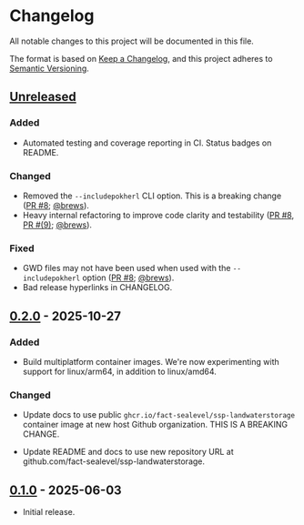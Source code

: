# Changelog

All notable changes to this project will be documented in this file.

The format is based on [Keep a Changelog](https://keepachangelog.com/en/1.1.0/),
and this project adheres to [Semantic Versioning](https://semver.org/spec/v2.0.0.html).

## [Unreleased]

### Added

- Automated testing and coverage reporting in CI. Status badges on README.

### Changed

- Removed the `--includepokherl` CLI option. This is a breaking change ([PR #8](https://github.com/fact-sealevel/ssp-landwaterstorage/pull/8); [@brews](https://github.com/brews)).
- Heavy internal refactoring to improve code clarity and testability ([PR #8](https://github.com/fact-sealevel/ssp-landwaterstorage/pull/8), [PR #(9)](https://github.com/fact-sealevel/ssp-landwaterstorage/pull/9); [@brews](https://github.com/brews)).

### Fixed

- GWD files may not have been used when used with the `--includepokherl` option ([PR #8](https://github.com/fact-sealevel/ssp-landwaterstorage/pull/8); [@brews](https://github.com/brews)).
- Bad release hyperlinks in CHANGELOG.


## [0.2.0] - 2025-10-27

### Added

- Build multiplatform container images. We're now experimenting with support for linux/arm64, in addition to linux/amd64.

### Changed

- Update docs to use public `ghcr.io/fact-sealevel/ssp-landwaterstorage` container image at new host Github organization. THIS IS A BREAKING CHANGE.

- Update README and docs to use new repository URL at github.com/fact-sealevel/ssp-landwaterstorage.


## [0.1.0] - 2025-06-03

- Initial release.


[Unreleased]: https://github.com/fact-sealevel/ssp-landwaterstorage/compare/v0.2.0...HEAD
[0.2.0]: https://github.com/fact-sealevel/ssp-landwaterstorage/compare/v0.1.0...v0.2.0
[0.1.0]: https://github.com/fact-sealevel/ssp-landwaterstorage/releases/tag/v0.1.0
